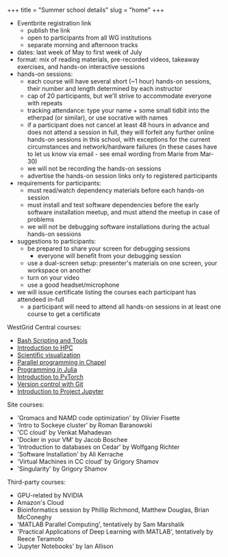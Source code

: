 +++
title = "Summer school details"
slug = "home"
+++

- Eventbrite registration link
  - publish the link
  - open to participants from all WG institutions
  - separate morning and afternoon tracks
- dates: last week of May to first week of July
- format: mix of reading materials, pre-recorded videos, takeaway exercises, and hands-on interactive
  sessions
- hands-on sessions:
  - each course will have several short (~1 hour) hands-on sessions, their number and length determined
    by each instructor
  - cap of 20 participants, but we'll strive to accommodate everyone with repeats
  - tracking attendance: type your name + some small tidbit into the etherpad (or similar), or use socrative with names
  - if a participant does not cancel at least 48 hours in advance and does not attend a session in full,
    they will forfeit any further online hands-on sessions in this school, with exceptions for the current
    circumstances and network/hardware failures (in these cases have to let us know via email - see email
    wording from Marie from Mar-30)
  - we will not be recording the hands-on sessions
  - advertise the hands-on session links only to registered participants
- requirements for participants:
  - must read/watch dependency materials before each hands-on session
  - must install and test software dependencies before the early software installation meetup, and must
    attend the meetup in case of problems
  - we will not be debugging software installations during the actual hands-on sessions
- suggestions to participants:
  - be prepared to share your screen for debugging sessions
    - everyone will benefit from your debugging session
  - use a dual-screen setup: presenter's materials on one screen, your workspace on another
  - turn on your video
  - use a good headset/microphone
- we will issue certificate listing the courses each participant has attendeed in-full
  - a participant will need to attend all hands-on sessions in at least one course to get a certificate
<!--   - perhaps get in touch with Phil Richardson (he gave them out last year) -->

WestGrid Central courses:
- [Bash Scripting and Tools](../bash)
- [Introduction to HPC](../hpc)
- [Scientific visualization](../scivis)
- [Parallel programming in Chapel](../chapel)
- [Programming in Julia](../julia)
- [Introduction to PyTorch](../ml)
- [Version control with Git](../git)
- [Introduction to Project Jupyter](../jupyter)

Site courses:
- 'Gromacs and NAMD code optimization' by Olivier Fisette
- 'Intro to Sockeye cluster' by Roman Baranowski
- 'CC cloud' by Venkat Mahadevan
- 'Docker in your VM' by Jacob Boschee
- 'Introduction to databases on Cedar' by Wolfgang Richter
- 'Software Installation' by Ali Kerrache
- 'Virtual Machines in CC cloud' by Grigory Shamov
- 'Singularity' by Grigory Shamov

Third-party courses:
- GPU-related by NVIDIA
- Amazon's Cloud
- Bioinformatics session by Phillip Richmond, Matthew Douglas, Brian McConeghy
- 'MATLAB Parallel Computing', tentatively by Sam Marshalik
- 'Practical Applications of Deep Learning with MATLAB', tentatively by Reece Teramoto
- 'Jupyter Notebooks' by Ian Allison
